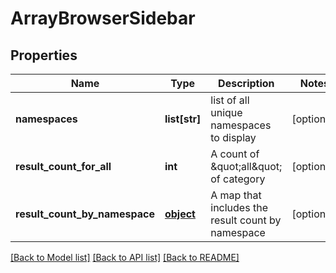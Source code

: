 # ArrayBrowserSidebar

## Properties
Name | Type | Description | Notes
------------ | ------------- | ------------- | -------------
**namespaces** | **list[str]** | list of all unique namespaces to display | [optional] 
**result_count_for_all** | **int** | A count of \&quot;all\&quot; of category | [optional] 
**result_count_by_namespace** | [**object**](.md) | A map that includes the result count by namespace | [optional] 

[[Back to Model list]](../README.md#documentation-for-models) [[Back to API list]](../README.md#documentation-for-api-endpoints) [[Back to README]](../README.md)


